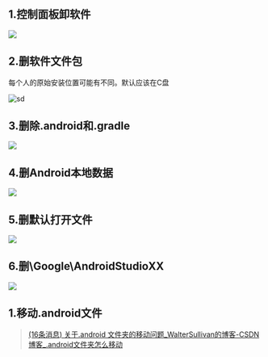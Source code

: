 ## 1.控制面板卸软件

![](http://starrylixu.oss-cn-beijing.aliyuncs.com/51179995abfb99b861e281f1512f0628.png)

## 2.删软件文件包

每个人的原始安装位置可能有不同。默认应该在C盘

![sd](http://starrylixu.oss-cn-beijing.aliyuncs.com/e70295d2c2fd52dddfb859aa592efca5.png)

## 3.删除.android和.gradle

![](http://starrylixu.oss-cn-beijing.aliyuncs.com/11b7155a53eb0cebce986633a8d611f2.png)

## 4.删Android本地数据

![](http://starrylixu.oss-cn-beijing.aliyuncs.com/3a1827195c837f7da15df9ecc0defdda.png)

## 5.删默认打开文件

![](http://starrylixu.oss-cn-beijing.aliyuncs.com/21b63229cbc8f08625f7437f5572c041.png)

## 6.删\Google\AndroidStudioXX

![](http://starrylixu.oss-cn-beijing.aliyuncs.com/f53b159d3d3245d85e239cdc6e0b0530.png)

## 1.移动.android文件

> [(16条消息) 关于.android 文件夹的移动问题_WalterSullivan的博客-CSDN博客_.android文件夹怎么移动](https://blog.csdn.net/JojoBiid/article/details/90708948)

